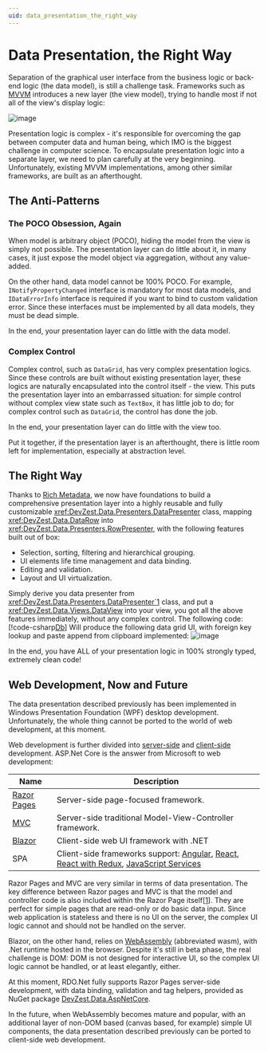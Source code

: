 ```yaml
---
uid: data_presentation_the_right_way
---
```


# Data Presentation, the Right Way

Separation of the graphical user interface from the business logic or back-end logic (the data model), is still a challenge task. Frameworks such as [MVVM](https://en.wikipedia.org/wiki/Model%E2%80%93view%E2%80%93viewmodel) introduces a new layer (the view model), trying to handle most if not all of the view's display logic:

![image](/images/MVVM.jpg)

Presentation logic is complex - it's responsible for overcoming the gap between computer data and human being, which IMO is the biggest challenge in computer science. To encapsulate presentation logic into a separate layer, we need to plan carefully at the very beginning. Unfortunately, existing MVVM implementations, among other similar frameworks, are built as an afterthought.

## The Anti-Patterns

### The POCO Obsession, Again

When model is arbitrary object (POCO), hiding the model from the view is simply not possible. The presentation layer can do little about it, in many cases, it just expose the model object via aggregation, without any value-added.

On the other hand, data model cannot be 100% POCO. For example, `INotifyPropertyChanged` interface is mandatory for most data models, and `IDataErrorInfo` interface is required if you want to bind to custom validation error. Since these interfaces must be implemented by all data models, they must be dead simple.

In the end, your presentation layer can do little with the data model.

### Complex Control

Complex control, such as `DataGrid`, has very complex presentation logics. Since these controls are built without existing presentation layer, these logics are naturally encapsulated into the control itself - the view. This puts the presentation layer into an embarrassed situation: for simple control without complex view state such as `TextBox`, it has little job to do; for complex control such as `DataGrid`, the control has done the job.

In the end, your presentation layer can do little with the view too.

Put it together, if the presentation layer is an afterthought, there is little room left for implementation, especially at abstraction level.

## The Right Way

Thanks to [Rich Metadata](xref:orm_data_access_the_right_way#rich-metadata---relational-data-objects), we now have foundations to build a comprehensive presentation layer into a highly reusable and fully customizable <xref:DevZest.Data.Presenters.DataPresenter> class, mapping <xref:DevZest.Data.DataRow> into <xref:DevZest.Data.Presenters.RowPresenter>, with the following features built out of box:

* Selection, sorting, filtering and hierarchical grouping.
* UI elements life time management and data binding.
* Editing and validation.
* Layout and UI virtualization.

Simply derive you data presenter from <xref:DevZest.Data.Presenters.DataPresenter`1> class, and put a <xref:DevZest.Data.Views.DataView> into your view, you got all the above features immediately, without any complex control. The following code:
[!code-csharp[Db](../../../samples/AdventureWorksLT.WpfApp/SalesOrderWindow.DetailPresenter.cs)]
Will produce the following data grid UI, with foreign key lookup and paste append from clipboard implemented:
![image](/images/SalesOrderDetailUI.jpg)

In the end, you have ALL of your presentation logic in 100% strongly typed, extremely clean code!

## Web Development, Now and Future

The data presentation described previously has been implemented in Windows Presentation Foundation (WPF) desktop development. Unfortunately, the whole thing cannot be ported to the world of web development, at this moment.

Web development is further divided into [server-side](https://en.wikipedia.org/wiki/Server-side_scripting) and [client-side](https://en.wikipedia.org/wiki/Dynamic_web_page#Client-side_scripting) development. ASP.Net Core is the answer from Microsoft to web development:

| Name | Description |
|------------|-------------|
| [Razor Pages](https://docs.microsoft.com/en-us/aspnet/core/razor-pages/) | Server-side page-focused framework. |
| [MVC](https://docs.microsoft.com/en-us/aspnet/core/mvc/) | Server-side traditional Model-View-Controller framework. |
| [Blazor](https://docs.microsoft.com/en-us/aspnet/core/blazor/) | Client-side web UI framework with .NET |
| SPA | Client-side frameworks support: [Angular](https://docs.microsoft.com/en-us/aspnet/core/client-side/spa/angular), [React](https://docs.microsoft.com/en-us/aspnet/core/client-side/spa/react), [React with Redux](https://docs.microsoft.com/en-us/aspnet/core/client-side/spa/react-with-redux), [JavaScript Services](https://docs.microsoft.com/en-us/aspnet/core/client-side/spa-services) |

Razor Pages and MVC are very similar in terms of data presentation. The key difference between Razor pages and MVC is that the model and controller code is also included within the Razor Page itself[[1]]. They are perfect for simple pages that are read-only or do basic data input. Since web application is stateless and there is no UI on the server, the complex UI logic cannot and should not be handled on the server.

Blazor, on the other hand, relies on [WebAssembly](https://webassembly.org/) (abbreviated wasm), with .Net runtime hosted in the browser. Despite it's still in beta phase, the real challenge is DOM: DOM is not designed for interactive UI, so the complex UI logic cannot be handled, or at least elegantly, either.

At this moment, RDO.Net fully supports Razor Pages server-side development, with data binding, validation and tag helpers, provided as NuGet package [DevZest.Data.AspNetCore](https://www.nuget.org/packages/DevZest.Data.AspNetCore/).

In the future, when WebAssembly becomes mature and popular, with an additional layer of non-DOM based (canvas based, for example) simple UI components, the data presentation described previously can be ported to client-side web development.

[1]: https://hackernoon.com/asp-net-core-razor-pages-vs-mvc-which-will-create-better-web-apps-in-2018-bd137ae0acaa

